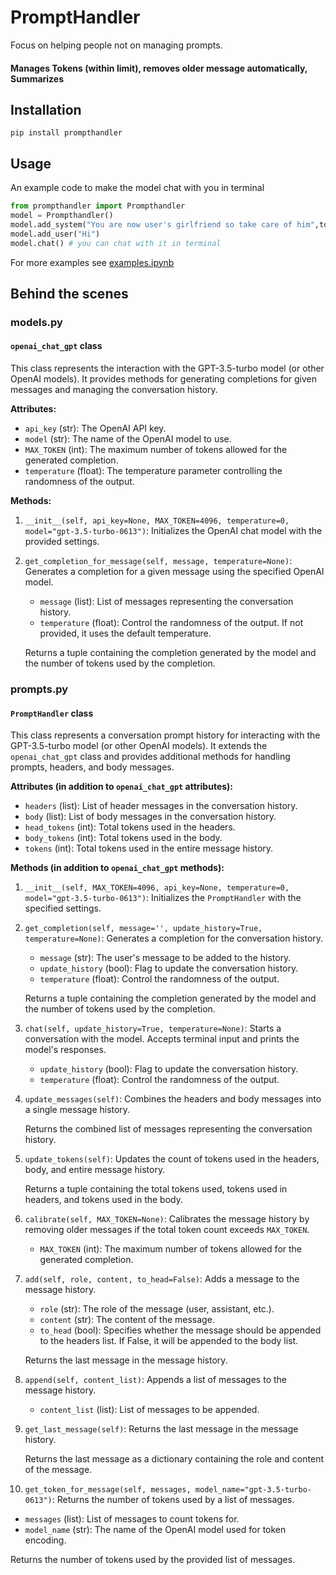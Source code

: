 # PromptHandler
Focus on helping people not on managing prompts.

#### Manages Tokens (within limit), removes older message automatically, Summarizes 

## Installation
```
pip install prompthandler
```
## Usage
An example code to make the model chat with you in terminal
```python
from prompthandler import Prompthandler
model = Prompthandler()
model.add_system("You are now user's girlfriend so take care of him",to_head=True) # Makes this to go on to the head. Head is not rolled so it stays the same
model.add_user("Hi")
model.chat() # you can chat with it in terminal
```
For more examples see [examples.ipynb](https://github.com/prasannan-robots/Prompt-handler/blob/main/examples.ipynb)
## Behind the scenes

### models.py

#### `openai_chat_gpt` class

This class represents the interaction with the GPT-3.5-turbo model (or other OpenAI models). It provides methods for generating completions for given messages and managing the conversation history.

**Attributes:**

- `api_key` (str): The OpenAI API key.
- `model` (str): The name of the OpenAI model to use.
- `MAX_TOKEN` (int): The maximum number of tokens allowed for the generated completion.
- `temperature` (float): The temperature parameter controlling the randomness of the output.

**Methods:**

1. `__init__(self, api_key=None, MAX_TOKEN=4096, temperature=0, model="gpt-3.5-turbo-0613")`:
   Initializes the OpenAI chat model with the provided settings.

2. `get_completion_for_message(self, message, temperature=None)`:
   Generates a completion for a given message using the specified OpenAI model.

   - `message` (list): List of messages representing the conversation history.
   - `temperature` (float): Control the randomness of the output. If not provided, it uses the default temperature.

   Returns a tuple containing the completion generated by the model and the number of tokens used by the completion.

### prompts.py

#### `PromptHandler` class

This class represents a conversation prompt history for interacting with the GPT-3.5-turbo model (or other OpenAI models). It extends the `openai_chat_gpt` class and provides additional methods for handling prompts, headers, and body messages.

**Attributes (in addition to `openai_chat_gpt` attributes):**

- `headers` (list): List of header messages in the conversation history.
- `body` (list): List of body messages in the conversation history.
- `head_tokens` (int): Total tokens used in the headers.
- `body_tokens` (int): Total tokens used in the body.
- `tokens` (int): Total tokens used in the entire message history.

**Methods (in addition to `openai_chat_gpt` methods):**

1. `__init__(self, MAX_TOKEN=4096, api_key=None, temperature=0, model="gpt-3.5-turbo-0613")`:
   Initializes the `PromptHandler` with the specified settings.

2. `get_completion(self, message='', update_history=True, temperature=None)`:
   Generates a completion for the conversation history.

   - `message` (str): The user's message to be added to the history.
   - `update_history` (bool): Flag to update the conversation history.
   - `temperature` (float): Control the randomness of the output.

   Returns a tuple containing the completion generated by the model and the number of tokens used by the completion.

3. `chat(self, update_history=True, temperature=None)`:
   Starts a conversation with the model. Accepts terminal input and prints the model's responses.

   - `update_history` (bool): Flag to update the conversation history.
   - `temperature` (float): Control the randomness of the output.

4. `update_messages(self)`:
   Combines the headers and body messages into a single message history.

   Returns the combined list of messages representing the conversation history.

5. `update_tokens(self)`:
   Updates the count of tokens used in the headers, body, and entire message history.

   Returns a tuple containing the total tokens used, tokens used in headers, and tokens used in the body.

6. `calibrate(self, MAX_TOKEN=None)`:
   Calibrates the message history by removing older messages if the total token count exceeds `MAX_TOKEN`.

   - `MAX_TOKEN` (int): The maximum number of tokens allowed for the generated completion.

7. `add(self, role, content, to_head=False)`:
   Adds a message to the message history.

   - `role` (str): The role of the message (user, assistant, etc.).
   - `content` (str): The content of the message.
   - `to_head` (bool): Specifies whether the message should be appended to the headers list. If False, it will be appended to the body list.

   Returns the last message in the message history.

8. `append(self, content_list)`:
   Appends a list of messages to the message history.

   - `content_list` (list): List of messages to be appended.

9. `get_last_message(self)`:
   Returns the last message in the message history.

   Returns the last message as a dictionary containing the role and content of the message.

10. `get_token_for_message(self, messages, model_name="gpt-3.5-turbo-0613")`:
   Returns the number of tokens used by a list of messages.

   - `messages` (list): List of messages to count tokens for.
   - `model_name` (str): The name of the OpenAI model used for token encoding.

   Returns the number of tokens used by the provided list of messages.
